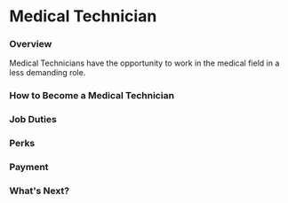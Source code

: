 # Medical Technician

### Overview
Medical Technicians have the opportunity to work in the medical field in a less demanding role.
### How to Become a Medical Technician
### Job Duties
### Perks
### Payment
### What's Next?